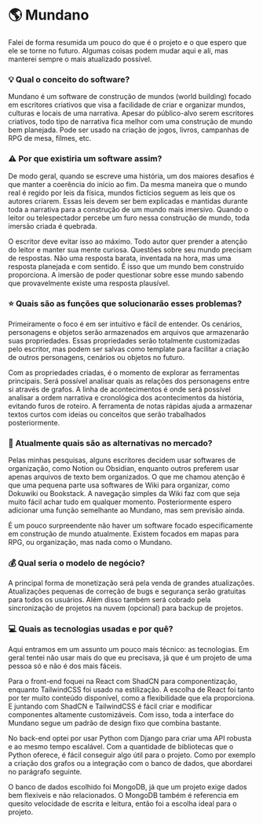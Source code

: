 # :earth_americas: Mundano

Falei de forma resumida um pouco do que é o projeto e o que espero que ele se torne no futuro. Algumas coisas podem mudar aqui e alí, mas manterei sempre o mais atualizado possível.

### :bulb: Qual o conceito do software?
Mundano é um software de construção de mundos (world building) focado em escritores criativos que visa a facilidade de criar e organizar mundos, culturas e locais de uma narrativa. Apesar do público-alvo serem escritores criativos, todo tipo de narrativa fica melhor com uma construção de mundo bem planejada. Pode ser usado na criação de jogos, livros, campanhas de RPG de mesa, filmes, etc.

### :warning: Por que existiria um software assim?
De modo geral, quando se escreve uma história, um dos maiores desafios é que manter a coerência do início ao fim. Da mesma maneira que o mundo real é regido por leis da física, mundos fictícios seguem as leis que os autores criarem. Essas leis devem ser bem explicadas e mantidas durante toda a narrativa para a construção de um mundo mais imersivo. Quando o leitor ou telespectador percebe um furo nessa construção de mundo, toda imersão criada é quebrada.

O escritor deve evitar isso ao máximo. Todo autor quer prender a atenção do leitor e manter sua mente curiosa. Questões sobre seu mundo precisam de respostas. Não uma resposta barata, inventada na hora, mas uma resposta planejada e com sentido. É isso que um mundo bem construído proporciona. A imersão de poder questionar sobre esse mundo sabendo que provavelmente existe uma resposta plausível.

### :star: Quais são as funções que solucionarão esses problemas?
Primeiramente o foco é em ser intuitivo e fácil de entender. Os cenários, personagens e objetos serão armazenados em arquivos que armazenarão suas propriedades. Essas propriedades serão totalmente customizadas pelo escritor, mas podem ser salvas como template para facilitar a criação de outros personagens, cenários ou objetos no futuro.

Com as propriedades criadas, é o momento de explorar as ferramentas principais. Será possível analisar quais as relações dos personagens entre si através de grafos. A linha de acontecimentos é onde será possível analisar a ordem narrativa e cronológica dos acontecimentos da história, evitando furos de roteiro. A ferramenta de notas rápidas ajuda a armazenar textos curtos com ideias ou conceitos que serão trabalhados posteriormente.

### :arrows_counterclockwise: Atualmente quais são as alternativas no mercado?
Pelas minhas pesquisas, alguns escritores decidem usar softwares de organização, como Notion ou Obsidian, enquanto outros preferem usar apenas arquivos de texto bem organizados. O que me chamou atenção é que uma pequena parte usa softwares de Wiki para organizar, como Dokuwiki ou Bookstack. A navegação simples da Wiki faz com que seja muito fácil achar tudo em qualquer momento. Posteriormente espero adicionar uma função semelhante ao Mundano, mas sem previsão ainda.

É um pouco surpreendente não haver um software focado especificamente em construção de mundo atualmente. Existem focados em mapas para RPG, ou organização, mas nada como o Mundano.

### :moneybag: Qual seria o modelo de negócio?
A principal forma de monetização será pela venda de grandes atualizações. Atualizações pequenas de correção de bugs e segurança serão gratuitas para todos os usuários. Além disso também será cobrado pela sincronização de projetos na nuvem (opcional) para backup de projetos.

### :computer: Quais as tecnologias usadas e por quê?
Aqui entramos em um assunto um pouco mais técnico: as tecnologias. Em geral tentei não usar mais do que eu precisava, já que é um projeto de uma pessoa só e não é dos mais fáceis.

Para o front-end foquei na React com ShadCN para componentização, enquanto TailwindCSS foi usado na estilização. A escolha de React foi tanto por ter muito conteúdo disponível, como a flexibilidade que ela proporciona. E juntando com ShadCN e TailwindCSS é fácil criar e modificar componentes altamente customizáveis. Com isso, toda a interface do Mundano segue um padrão de design fixo que combina bastante.

No back-end optei por usar Python com Django para criar uma API robusta e ao mesmo tempo escalável. Com a quantidade de bibliotecas que o Python oferece, é fácil conseguir algo útil para o projeto. Como por exemplo a criação dos grafos ou a integração com o banco de dados, que abordarei no parágrafo seguinte.

O banco de dados escolhido foi MongoDB, já que um projeto exige dados bem flexiveis e não relacionados. O MongoDB também é referencia em quesito velocidade de escrita e leitura, então foi a escolha ideal para o projeto.
